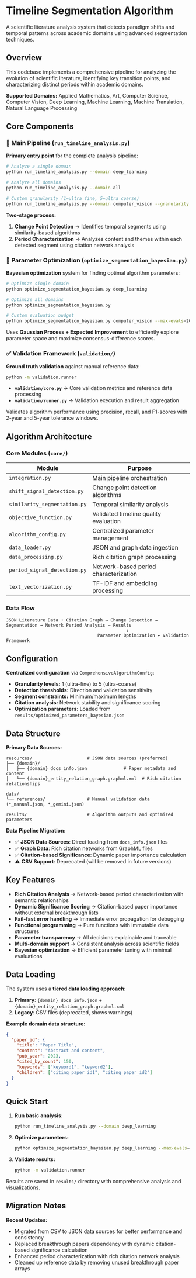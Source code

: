# Timeline Segmentation Algorithm

A scientific literature analysis system that detects paradigm shifts and temporal patterns across academic domains using advanced segmentation techniques.

## Overview

This codebase implements a comprehensive pipeline for analyzing the evolution of scientific literature, identifying key transition points, and characterizing distinct periods within academic domains.

**Supported Domains:** Applied Mathematics, Art, Computer Science, Computer Vision, Deep Learning, Machine Learning, Machine Translation, Natural Language Processing

## Core Components

### 🚀 Main Pipeline (`run_timeline_analysis.py`)

**Primary entry point** for the complete analysis pipeline:

```bash
# Analyze a single domain
python run_timeline_analysis.py --domain deep_learning

# Analyze all domains
python run_timeline_analysis.py --domain all

# Custom granularity (1=ultra_fine, 5=ultra_coarse)
python run_timeline_analysis.py --domain computer_vision --granularity 1
```

**Two-stage process:**
1. **Change Point Detection** → Identifies temporal segments using similarity-based algorithms
2. **Period Characterization** → Analyzes content and themes within each detected segment using citation network analysis

### 🎯 Parameter Optimization (`optimize_segmentation_bayesian.py`)

**Bayesian optimization** system for finding optimal algorithm parameters:

```bash
# Optimize single domain
python optimize_segmentation_bayesian.py deep_learning

# Optimize all domains
python optimize_segmentation_bayesian.py

# Custom evaluation budget
python optimize_segmentation_bayesian.py computer_vision --max-evals=200
```

Uses **Gaussian Process + Expected Improvement** to efficiently explore parameter space and maximize consensus-difference scores.

### ✅ Validation Framework (`validation/`)

**Ground truth validation** against manual reference data:

```bash
python -m validation.runner
```

- **`validation/core.py`** → Core validation metrics and reference data processing
- **`validation/runner.py`** → Validation execution and result aggregation

Validates algorithm performance using precision, recall, and F1-scores with 2-year and 5-year tolerance windows.

## Algorithm Architecture

### Core Modules (`core/`)

| Module | Purpose |
|--------|---------|
| `integration.py` | Main pipeline orchestration |
| `shift_signal_detection.py` | Change point detection algorithms |
| `similarity_segmentation.py` | Temporal similarity analysis |
| `objective_function.py` | Validated timeline quality evaluation |
| `algorithm_config.py` | Centralized parameter management |
| `data_loader.py` | JSON and graph data ingestion |
| `data_processing.py` | Rich citation graph processing |
| `period_signal_detection.py` | Network-based period characterization |
| `text_vectorization.py` | TF-IDF and embedding processing |

### Data Flow

```
JSON Literature Data + Citation Graph → Change Detection → Segmentation → Network Period Analysis → Results
                                              ↓
                                   Parameter Optimization ← Validation Framework
```

## Configuration

**Centralized configuration** via `ComprehensiveAlgorithmConfig`:
- **Granularity levels:** 1 (ultra-fine) to 5 (ultra-coarse)  
- **Detection thresholds:** Direction and validation sensitivity
- **Segment constraints:** Minimum/maximum lengths
- **Citation analysis:** Network stability and significance scoring
- **Optimization parameters:** Loaded from `results/optimized_parameters_bayesian.json`

## Data Structure

**Primary Data Sources:**
```
resources/                     # JSON data sources (preferred)
├── {domain}/
│   ├── {domain}_docs_info.json              # Paper metadata and content
│   └── {domain}_entity_relation_graph.graphml.xml  # Rich citation relationships

data/
└── references/                # Manual validation data (*_manual.json, *_gemini.json)

results/                       # Algorithm outputs and optimized parameters
```

**Data Pipeline Migration:**
- ✅ **JSON Data Sources**: Direct loading from `docs_info.json` files
- ✅ **Graph Data**: Rich citation networks from GraphML files  
- ✅ **Citation-based Significance**: Dynamic paper importance calculation
- ⚠️ **CSV Support**: Deprecated (will be removed in future versions)

## Key Features

- **Rich Citation Analysis** → Network-based period characterization with semantic relationships
- **Dynamic Significance Scoring** → Citation-based paper importance without external breakthrough lists
- **Fail-fast error handling** → Immediate error propagation for debugging
- **Functional programming** → Pure functions with immutable data structures  
- **Parameter transparency** → All decisions explainable and traceable
- **Multi-domain support** → Consistent analysis across scientific fields
- **Bayesian optimization** → Efficient parameter tuning with minimal evaluations

## Data Loading

The system uses a **tiered data loading approach**:

1. **Primary**: `{domain}_docs_info.json` + `{domain}_entity_relation_graph.graphml.xml`
2. **Legacy**: CSV files (deprecated, shows warnings)

**Example domain data structure:**
```json
{
  "paper_id": {
    "title": "Paper Title",
    "content": "Abstract and content",
    "pub_year": 2023,
    "cited_by_count": 150,
    "keywords": ["keyword1", "keyword2"],
    "children": ["citing_paper_id1", "citing_paper_id2"]
  }
}
```

## Quick Start

1. **Run basic analysis:**
   ```bash
   python run_timeline_analysis.py --domain deep_learning
   ```

2. **Optimize parameters:**
   ```bash
   python optimize_segmentation_bayesian.py deep_learning --max-evals=100
   ```

3. **Validate results:**
   ```bash
   python -m validation.runner
   ```

Results are saved in `results/` directory with comprehensive analysis and visualizations.

## Migration Notes

**Recent Updates:**
- Migrated from CSV to JSON data sources for better performance and consistency
- Replaced breakthrough papers dependency with dynamic citation-based significance calculation
- Enhanced period characterization with rich citation network analysis
- Cleaned up reference data by removing unused breakthrough paper arrays 